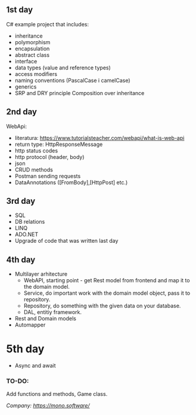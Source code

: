 ## 1st day
C# example project that includes:
* inheritance
* polymorphism
* encapsulation
* abstract class
* interface
* data types (value and reference types)
* access modifiers
* naming conventions (PascalCase i camelCase)
* generics
* SRP and DRY principle
Composition over inheritance
## 2nd day
WebApi:
* literatura: https://www.tutorialsteacher.com/webapi/what-is-web-api
* return type: HttpResponseMessage
* http status codes
* http protocol (header, body)
* json
* CRUD methods
* Postman sending requests
* DataAnnotations ([FromBody],[HttpPost] etc.)
## 3rd day
* SQL
* DB relations
* LINQ
* ADO.NET
* Upgrade of code that was written last day
## 4th day
* Multilayer arhitecture
  * WebAPI, starting point - get Rest model from frontend and map it to the domain model.
  * Service, do important work with the domain model object, pass it to repository.
  * Repository, do something with the given data on your database.
  * DAL, entitiy framework.
* Rest and Domain models
* Automapper
# 5th day
* Async and await
### TO-DO: 
Add functions and methods,
Game class.

*Company: https://mono.software/*
